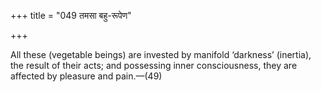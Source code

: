 +++
title = "049 तमसा बहु-रूपेण"

+++

All these (vegetable beings) are invested by manifold ‘darkness’ (inertia), the result of their acts; and possessing inner consciousness, they are affected by pleasure and pain.—(49)